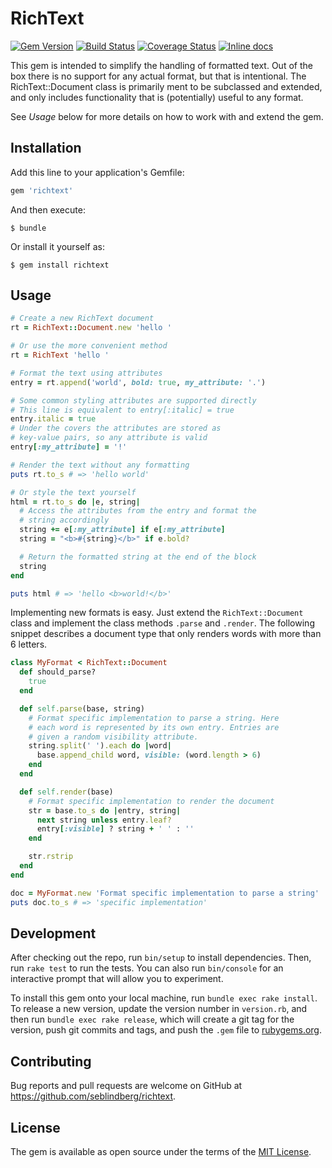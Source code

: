 # RichText 

[![Gem Version](https://badge.fury.io/rb/richtext.png)](http://badge.fury.io/rb/richtext)
[![Build Status](https://travis-ci.org/seblindberg/ruby-richtext.svg?branch=master)](https://travis-ci.org/seblindberg/ruby-richtext) 
[![Coverage Status](https://coveralls.io/repos/github/seblindberg/ruby-richtext/badge.svg?branch=master)](https://coveralls.io/github/seblindberg/ruby-richtext?branch=master)
[![Inline docs](http://inch-ci.org/github/seblindberg/ruby-richtext.svg?branch=master)](http://inch-ci.org/github/seblindberg/ruby-richtext)

This gem is intended to simplify the handling of formatted text. Out of the box there is no support for any actual format, but that is intentional. The RichText::Document class is primarily ment to be subclassed and extended, and only includes functionality that is (potentially) useful to any format.

See _Usage_ below for more details on how to work with and extend the gem.

## Installation

Add this line to your application's Gemfile:

```ruby
gem 'richtext'
```

And then execute:

    $ bundle

Or install it yourself as:

    $ gem install richtext

## Usage

```ruby
# Create a new RichText document
rt = RichText::Document.new 'hello '

# Or use the more convenient method
rt = RichText 'hello '

# Format the text using attributes
entry = rt.append('world', bold: true, my_attribute: '.')

# Some common styling attributes are supported directly
# This line is equivalent to entry[:italic] = true
entry.italic = true
# Under the covers the attributes are stored as
# key-value pairs, so any attribute is valid
entry[:my_attribute] = '!'

# Render the text without any formatting
puts rt.to_s # => 'hello world'

# Or style the text yourself
html = rt.to_s do |e, string|
  # Access the attributes from the entry and format the
  # string accordingly
  string += e[:my_attribute] if e[:my_attribute]
  string = "<b>#{string}</b>" if e.bold?

  # Return the formatted string at the end of the block
  string
end

puts html # => 'hello <b>world!</b>'
```

Implementing new formats is easy. Just extend the `RichText::Document` class and implement the class methods `.parse` and `.render`. The following snippet describes a document type that only renders words with more than 6 letters.

```ruby
class MyFormat < RichText::Document
  def should_parse?
    true
  end

  def self.parse(base, string)
    # Format specific implementation to parse a string. Here
    # each word is represented by its own entry. Entries are
    # given a random visibility attribute.
    string.split(' ').each do |word|
      base.append_child word, visible: (word.length > 6)
    end
  end

  def self.render(base)
    # Format specific implementation to render the document
    str = base.to_s do |entry, string|
      next string unless entry.leaf?
      entry[:visible] ? string + ' ' : ''
    end

    str.rstrip
  end
end

doc = MyFormat.new 'Format specific implementation to parse a string'
puts doc.to_s # => 'specific implementation'

```


## Development

After checking out the repo, run `bin/setup` to install dependencies. Then, run `rake test` to run the tests. You can also run `bin/console` for an interactive prompt that will allow you to experiment.

To install this gem onto your local machine, run `bundle exec rake install`. To release a new version, update the version number in `version.rb`, and then run `bundle exec rake release`, which will create a git tag for the version, push git commits and tags, and push the `.gem` file to [rubygems.org](https://rubygems.org).

## Contributing

Bug reports and pull requests are welcome on GitHub at https://github.com/seblindberg/richtext.


## License

The gem is available as open source under the terms of the [MIT License](http://opensource.org/licenses/MIT).


